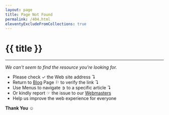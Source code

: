 ```yaml
---
layout: page
title: Page Not Found
permalink: /404.html
eleventyExcludeFromCollections: true
---
```


# {{ title }}

---

_We can't seem to find the resource you're looking for._

- Please check &#10003; the Web site address &#8628;
- Return to [Blog](https://kiri-vadivelu.ca/blog/) Page &#9872; to verify the link &#8628;
- Use Menus to navigate &#10162; to a specific article &#8628;
- Or kindly report &#9758; the issue to our [Webmasters](https://digitaldesigners.ca)
- Help us improve the web experience for everyone

**Thank You** &#9786;
